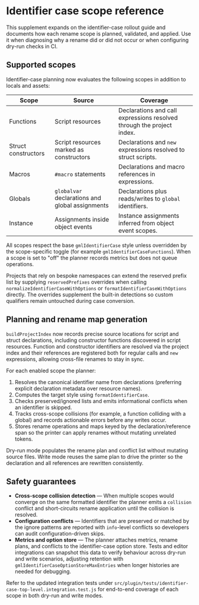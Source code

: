# Identifier case scope reference

This supplement expands on the identifier-case rollout guide and documents how
each rename scope is planned, validated, and applied. Use it when diagnosing
why a rename did or did not occur or when configuring dry-run checks in CI.

## Supported scopes

Identifier-case planning now evaluates the following scopes in addition to
locals and assets:

| Scope               | Source                                          | Coverage                                                                    |
| ------------------- | ----------------------------------------------- | ---------------------------------------------------------------------------- |
| Functions           | Script resources                                | Declarations and call expressions resolved through the project index.       |
| Struct constructors | Script resources marked as constructors         | Declarations and `new` expressions resolved to struct scripts.              |
| Macros              | `#macro` statements                             | Declarations and macro references in expressions.                           |
| Globals             | `globalvar` declarations and global assignments | Declarations plus reads/writes to `global` identifiers.                     |
| Instance            | Assignments inside object events                | Instance assignments inferred from object event scopes.                     |

All scopes respect the base `gmlIdentifierCase` style unless overridden by the
scope-specific toggle (for example `gmlIdentifierCaseFunctions`). When a scope is
set to "off" the planner records metrics but does not queue operations.

Projects that rely on bespoke namespaces can extend the reserved prefix list by
supplying `reservedPrefixes` overrides when calling
`normalizeIdentifierCaseWithOptions` or `formatIdentifierCaseWithOptions`
directly. The overrides supplement the built-in detections so custom qualifiers
remain untouched during case conversion.

## Planning and rename map generation

`buildProjectIndex` now records precise source locations for script and struct
declarations, including constructor functions discovered in script resources.
Function and constructor identifiers are resolved via the project index and
their references are registered both for regular calls and `new` expressions,
allowing cross-file renames to stay in sync.

For each enabled scope the planner:

1. Resolves the canonical identifier name from declarations (preferring explicit
   declaration metadata over resource names).
2. Computes the target style using `formatIdentifierCase`.
3. Checks preserved/ignored lists and emits informational conflicts when an
   identifier is skipped.
4. Tracks cross-scope collisions (for example, a function colliding with a
   global) and records actionable errors before any writes occur.
5. Stores rename operations and maps keyed by the declaration/reference span so
   the printer can apply renames without mutating unrelated tokens.

Dry-run mode populates the rename plan and conflict list without mutating source
files. Write mode reuses the same plan to drive the printer so the declaration
and all references are rewritten consistently.

## Safety guarantees

- **Cross-scope collision detection** — When multiple scopes would converge on
  the same formatted identifier the planner emits a `collision` conflict and
  short-circuits rename application until the collision is resolved.
- **Configuration conflicts** — Identifiers that are preserved or matched by the
  ignore patterns are reported with `info`-level conflicts so developers can
  audit configuration-driven skips.
- **Metrics and option store** — The planner attaches metrics, rename plans, and
  conflicts to the identifier-case option store. Tests and editor integrations
  can snapshot this data to verify behaviour across dry-run and write scenarios,
  adjusting retention with `gmlIdentifierCaseOptionStoreMaxEntries` when longer
  histories are needed for debugging.

Refer to the updated integration tests under
`src/plugin/tests/identifier-case-top-level.integration.test.js` for end-to-end
coverage of each scope in both dry-run and write modes.
